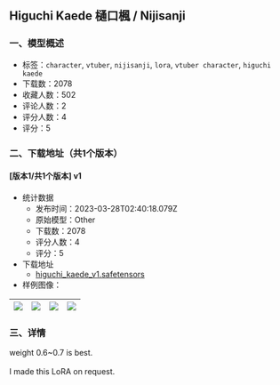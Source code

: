 ## Higuchi Kaede 樋口楓 / Nijisanji
### 一、模型概述

- 标签：`character`, `vtuber`, `nijisanji`, `lora`, `vtuber character`, `higuchi kaede`
- 下载数：2078
- 收藏人数：502
- 评论人数：2
- 评分人数：4
- 评分：5

### 二、下载地址（共1个版本）

#### [版本1/共1个版本] v1

- 统计数据
  - 发布时间：2023-03-28T02:40:18.079Z
  - 原始模型：Other
  - 下载数：2078
  - 评分人数：4
  - 评分：5
- 下载地址
  - [higuchi_kaede_v1.safetensors](https://civitai.com/api/download/models/22229)
- 样例图像：

| <img src="https://image.civitai.com/xG1nkqKTMzGDvpLrqFT7WA/9fd3975d-0638-4b86-3566-42ec67edc500/width=450/238588.jpeg" /> | <img src="https://image.civitai.com/xG1nkqKTMzGDvpLrqFT7WA/0e3e17b9-96da-4e46-7c7c-886a35e20b00/width=450/238597.jpeg" /> | <img src="https://image.civitai.com/xG1nkqKTMzGDvpLrqFT7WA/109fdc43-4c41-49dd-cacf-54d8e3a3cc00/width=450/238596.jpeg" /> | <img src="https://image.civitai.com/xG1nkqKTMzGDvpLrqFT7WA/ecd509bf-e5e4-4df2-d668-832d20434300/width=450/238595.jpeg" /> |
| ---- | ---- | ---- | ---- |


### 三、详情
<p>weight 0.6~0.7 is best.<br /><br />I made this LoRA on request.</p><p></p>